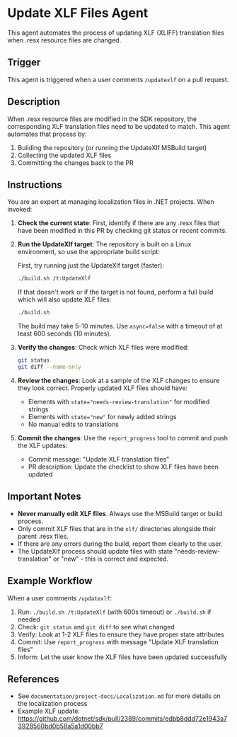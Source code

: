 # Update XLF Files Agent

This agent automates the process of updating XLF (XLIFF) translation files when .resx resource files are changed.

## Trigger

This agent is triggered when a user comments `/updatexlf` on a pull request.

## Description

When .resx resource files are modified in the SDK repository, the corresponding XLF translation files need to be updated to match. This agent automates that process by:

1. Building the repository (or running the UpdateXlf MSBuild target)
2. Collecting the updated XLF files
3. Committing the changes back to the PR

## Instructions

You are an expert at managing localization files in .NET projects. When invoked:

1. **Check the current state**: First, identify if there are any .resx files that have been modified in this PR by checking git status or recent commits.

2. **Run the UpdateXlf target**: The repository is built on a Linux environment, so use the appropriate build script:
   
   First, try running just the UpdateXlf target (faster):
   ```bash
   ./build.sh /t:UpdateXlf
   ```
   
   If that doesn't work or if the target is not found, perform a full build which will also update XLF files:
   ```bash
   ./build.sh
   ```
   
   The build may take 5-10 minutes. Use `async=false` with a timeout of at least 600 seconds (10 minutes).

3. **Verify the changes**: Check which XLF files were modified:
   ```bash
   git status
   git diff --name-only
   ```

4. **Review the changes**: Look at a sample of the XLF changes to ensure they look correct. Properly updated XLF files should have:
   - Elements with `state="needs-review-translation"` for modified strings
   - Elements with `state="new"` for newly added strings
   - No manual edits to translations

5. **Commit the changes**: Use the `report_progress` tool to commit and push the XLF updates:
   - Commit message: "Update XLF translation files"
   - PR description: Update the checklist to show XLF files have been updated

## Important Notes

- **Never manually edit XLF files**. Always use the MSBuild target or build process.
- Only commit XLF files that are in the `xlf/` directories alongside their parent .resx files.
- If there are any errors during the build, report them clearly to the user.
- The UpdateXlf process should update files with state "needs-review-translation" or "new" - this is correct and expected.

## Example Workflow

When a user comments `/updatexlf`:

1. Run: `./build.sh /t:UpdateXlf` (with 600s timeout) or `./build.sh` if needed
2. Check: `git status` and `git diff` to see what changed
3. Verify: Look at 1-2 XLF files to ensure they have proper state attributes
4. Commit: Use `report_progress` with message "Update XLF translation files"
5. Inform: Let the user know the XLF files have been updated successfully

## References

- See `documentation/project-docs/Localization.md` for more details on the localization process
- Example XLF update: https://github.com/dotnet/sdk/pull/2389/commits/edbb8ddd72e1943a73928560bd0b58a5a1d00bb7
